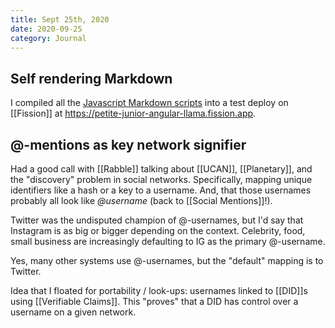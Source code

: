 ```yaml
---
title: Sept 25th, 2020
date: 2020-09-25
category: Journal
---
```


## Self rendering Markdown

I compiled all the [Javascript Markdown scripts](https://talk.fission.codes/t/self-rendering-markdown-docs-library-research/1032) into a test deploy on [[Fission]] at https://petite-junior-angular-llama.fission.app.

## @-mentions as key network signifier

Had a good call with [[Rabble]] talking about [[UCAN]], [[Planetary]], and the "discovery" problem in social networks. Specifically, mapping unique identifiers like a hash or a key to a username. And, that those usernames probably all look like _@username_ (back to [[Social Mentions]]!).

Twitter was the undisputed champion of @-usernames, but I'd say that Instagram is as big or bigger depending on the context. Celebrity, food, small business are increasingly defaulting to IG as the primary @-username.

Yes, many other systems use @-usernames, but the "default" mapping is to Twitter.

Idea that I floated for portability / look-ups: usernames linked to [[DID]]s using [[Verifiable Claims]]. This "proves" that a DID has control over a username on a given network.